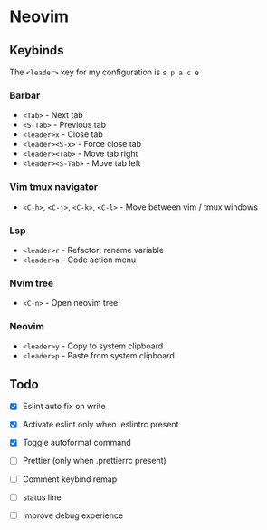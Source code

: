 # Neovim

## Keybinds
The `<leader>` key for my configuration is `s p a c e`
### Barbar
- `<Tab>` - Next tab
- `<S-Tab>` - Previous tab
- `<leader>x` - Close tab
- `<leader><S-x>` - Force close tab
- `<leader><Tab>` - Move tab right
- `<leader><S-Tab>` - Move tab left
### Vim tmux navigator
- `<C-h>`, `<C-j>`, `<C-k>`, `<C-l>` - Move between vim / tmux windows
### Lsp
- `<leader>r` - Refactor: rename variable
- `<leader>a` - Code action menu
### Nvim tree
- `<C-n>` - Open neovim tree
### Neovim
- `<leader>y` - Copy to system clipboard
- `<leader>p` - Paste from system clipboard

## Todo
- [X] Eslint auto fix on write
- [X] Activate eslint only when .eslintrc present
- [X] Toggle autoformat command
- [ ] Prettier (only when .prettierrc present)
- [ ] Comment keybind remap
- [ ] status line
- [ ] Improve debug experience

